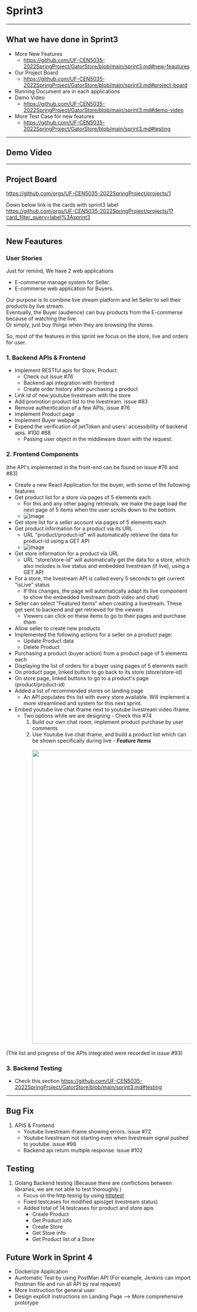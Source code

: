 # Sprint3
---
## What we have done in Sprint3
- More New Features
  - https://github.com/UF-CEN5035-2022SpringProject/GatorStore/blob/main/sprint3.md#new-feautures
- Our Project Board
  - https://github.com/UF-CEN5035-2022SpringProject/GatorStore/blob/main/sprint3.md#project-board
- Running Document are in each applications  
- Demo Video
  - https://github.com/UF-CEN5035-2022SpringProject/GatorStore/blob/main/sprint3.md#demo-video
- More Test Case for new features
  - https://github.com/UF-CEN5035-2022SpringProject/GatorStore/blob/main/sprint3.md#testing

---
## Demo Video

---
## Project Board
https://github.com/orgs/UF-CEN5035-2022SpringProject/projects/1

Down below link is the cards with sprint3 label  
https://github.com/orgs/UF-CEN5035-2022SpringProject/projects/1?card_filter_query=label%3Asprint3

---
## New Feautures

### User Stories
Just for remind, We have 2 web applications   
  - E-commerse manage system for Seller. 
  - E-commerse web application for Buyers.  
    
Our purpose is to combine live stream platform and let Seller to sell their products by live stream.  
Eventually, the Buyer (audience) can buy products from the E-commerse because of watching the live.  
Or simply, just buy things when they are browsing the stores.  

So, most of the features in this sprint we focus on the store, live and orders for user.  

### 1. Backend APIs & Frontend
  - Implement RESTful apis for Store, Product.
    - Check out issue #76
    - Backend api integration with frontend
    - Create order history after purchasing a product
  - Link id of new youtube livestream with the store 
  - Add promotion product list to the livestream. issue #83
  - Remove authentication of a few APIs, issue #76
  - Implement Product page
  - Implement Buyer webpage
  - Expend the verification of jwtToken and users' accessibility of backend apis. #100 #88
      - Passing user object in the middleware down with the request.
    
### 2. Frontend Components     
(the API's implemented in the front-end can be found on issue #76 and #83)
  - Create a new React Application for the buyer, with some of the following features
  - Get product list for a store via pages of 5 elements each
    - For this and any other paging retrievals, we make the page load the next page of 5 items when the user scrolls down to the bottom.
    - ![image](https://user-images.githubusercontent.com/40399062/161351035-75863e79-94ef-42d4-aa0e-dbd3c5400952.png)
  - Get store list for a seller account via pages of 5 elements each
  - Get product information for a product via its URL
    - URL "product/product-id" will automatically retrieve the data for product-id using a GET API
    - ![image](https://user-images.githubusercontent.com/40399062/161351157-07040c86-7768-46bb-8e87-9268627077ab.png)
  - Get store information for a product via URL
    - URL "store/store-id" will automatically get the data for a store, which also includes is live status and embedded livestream (if live), using a GET API
  - For a store, the livestream API is called every 5 seconds to get current "isLive" status
    - If this changes, the page will automatically adapt its live component to show the embedded livestream (both video and chat)
  - Seller can select "Featured Items" when creating a livestream. These get sent to backend and get retrieved for the viewers
    - Viewers can click on these items to go to their pages and purchase them
  - Allow seller to create new products
  - Implemented the following actions for a seller on a product page:
      - Update Product data
      - Delete Product
  - Purchasing a product (buyer action) from a product page of 5 elements each
  - Displaying the list of orders for a buyer using pages of 5 elements each
  - On product page, linked button to go back to its store (store/store-id)
  - On store page, linked buttons to go to a product's page (product/product-id)
  - Added a list of recommended stores on landing page
    - An API populates this list with every store available. Will implement a more streamlined and system for this next sprint.
  - Embed youtube live chat iframe next to youtube livestream video iframe. 
      - Two options while we are designing - Check this #74
          1. Build our own chat room, implement product purchase by user comments
          2. Use Youtube live chat iframe, and build a product list which can be shown specifically during live - ***Feature Items***
            <br></br>
            <img src="https://user-images.githubusercontent.com/69064626/161345098-ad18bad8-ab4e-420e-90cd-9fcda8ad152b.jpeg" width="800">     
            
            
(The list and progress of the APIs integrated were recorded in issue #93)


### 3. Backend Testing
  - Check this section https://github.com/UF-CEN5035-2022SpringProject/GatorStore/blob/main/sprint3.md#testing
---
## Bug Fix
1. APIS & Frontend
    - Youtube livestream iframe showing errors. issue #72
    - Youtube livestream not starting even when livestream signal pushed to youtube. issue #98
    - Backend api return multiple response. issue #102
## Testing
1. Golang Backend testing (Because there are conflictions between libraries, we are not able to test thoroughly.)
    - Focus on the http tesing by using [httptest](https://pkg.go.dev/net/http/httptest)
    - Fixed testcases for modified apis(get livestream status)
    - Added total of 14 testcases for product and store apis
        - Create Product
        - Get Product info
        - Create Store
        - Get Store info
        - Get Product list of a Store
 
## Future Work in Sprint 4
- Dockerize Application
- Auntomatic Test by using PostMan API (For example, Jenkins can import Postman file and run all API by real request)
- More Instruction for general user
- Design explicit instructions on Landing Page --> More comprehensive prototype
